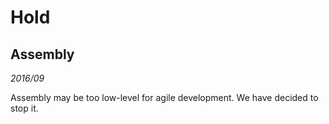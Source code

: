 # Hold

## Assembly
_2016/09_

Assembly may be too low-level for agile development. We have decided to stop it.


